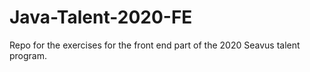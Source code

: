 # Java-Talent-2020-FE
Repo for the exercises for the front end part of the 2020 Seavus talent program.
